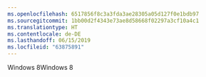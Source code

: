 ```yaml
---
ms.openlocfilehash: 6517856f8c3a3fda3ae28305a05d127f0e1bdb97
ms.sourcegitcommit: 1bb00d2f4343e73ae8d58668f02297a3cf10a4c1
ms.translationtype: HT
ms.contentlocale: de-DE
ms.lasthandoff: 06/15/2019
ms.locfileid: "63875891"
---
```

<span data-ttu-id="d7aa0-101">Windows 8</span><span class="sxs-lookup"><span data-stu-id="d7aa0-101">Windows 8</span></span>